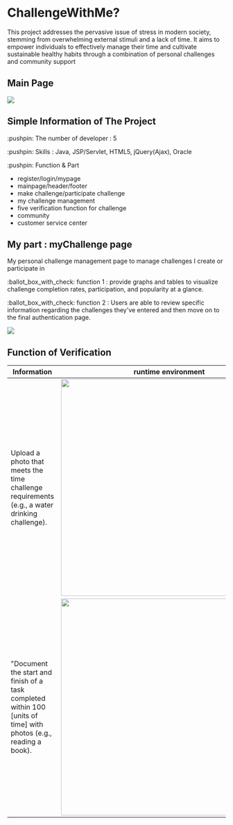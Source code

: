 <div class ="maina">
  <h1>ChallengeWithMe?</h1>
<p>
  This project addresses the pervasive issue of stress in modern society, stemming from overwhelming external stimuli and a lack of time. It aims to empower individuals to effectively manage their time and cultivate sustainable healthy habits through a combination of personal challenges and community support
</p>
<h2>Main Page</h2>
<p>
  <img src = "https://github.com/user-attachments/assets/3cb7bf46-4740-4d67-bcbe-51a895db4e57">
</p>
</div>
<div>
  <h2>Simple Information of The Project</h2>
    
<p>:pushpin: The number of developer : 5 </p>
<p>:pushpin: Skills : Java, JSP/Servlet, HTML5, jQuery(Ajax), Oracle</p>
<P>:pushpin: Function & Part 
  <ul>
    <li>register/login/mypage</li>
    <li>mainpage/header/footer</li>
    <li>make challenge/participate challenge</li>
    <li>my challenge management</li>
    <li>five verification function for challenge</li>
    <li>community</li>
    <li>customer service center</li>
  </ul>
</P>
</div>
<div class="mychallenge">
<h2>My part : myChallenge page</h2>
<p>My personal challenge management page to manage challenges I create or participate in</p>
  <p>:ballot_box_with_check: function 1 : provide graphs and tables to visualize challenge completion rates, participation, and popularity at a glance.</p>
  <p>:ballot_box_with_check: function 2 : Users are able to review specific information regarding the challenges they've entered and then move on to the final authentication page. </p>
 <img src="https://github.com/user-attachments/assets/bb9af9d2-05cb-410e-8b7c-2c418ff64b39">
</div>

<div class="mychalleng_function" >
  <h2>Function of Verification</h2>
  
| Information | runtime environment |
|------|--------|
| Upload a photo that meets the time challenge requirements (e.g., a water drinking challenge).| <img src="https://github.com/user-attachments/assets/251f9f66-fdcd-4813-a6b5-111cbd4b22f0" width="500"> |
| "Document the start and finish of a task completed within 100 [units of time] with photos (e.g., reading a book). | <img src="https://github.com/user-attachments/assets/a131bf0f-0b91-4fba-a6c5-109714b8088d" width="500"> |

</div>
